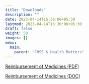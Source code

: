 ```yaml
---
title: "Downloads"
description: ""
date: 2023-04-14T15:30:00+05:30
lastmod: 2023-04-14T15:30:00+05:30
draft: false
weight: 50
images: []
menu:
  main:
    parent: "CHSS & Health Matters"
---
```


[Reimbursement of Medicines (PDF)](/files/reimbursement-of-medicines-retired-employees.pdf)

[Reimbursement of Medicines (DOC)](/files/reimbursement-of-medicines-retired-employees.doc)
